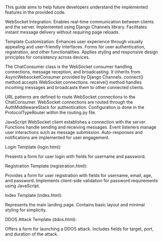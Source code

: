 This guide aims to help future developers understand the implemented features in the provided code.

WebSocket Integration:
Enables real-time communication between clients and the server.
Implemented using Django Channels library.
Facilitates instant message delivery without requiring page reloads.

Template Customization:
Enhances user experience through visually appealing and user-friendly interfaces.
Forms for user authentication, registration, and other functionalities.
Applies styling and responsive design principles for consistency across devices.

The ChatConsumer class is the WebSocket consumer handling connections, message reception, and broadcasting.
It inherits from AsyncWebsocketConsumer provided by Django Channels.
connect() method accepts WebSocket connections.
receive() method handles incoming messages and broadcasts them to other connected clients.

URL patterns are defined to route WebSocket connections to the ChatConsumer.
WebSocket connections are routed through the AuthMiddlewareStack for authentication.
Configuration is done in the ProtocolTypeRouter within the routing.py file.

JavaScript WebSocket client establishes a connection with the server.
Functions handle sending and receiving messages.
Event listeners manage user interactions such as message submission.
Auto-responses and notifications are implemented for user engagement.

Login Template (login.html):

Presents a form for user login with fields for username and password.

Registration Template (registration.html):

Provides a form for user registration with fields for username, email, age, and password.
Implements client-side validation for password requirements using JavaScript.

Index Template (index.html):

Represents the main landing page.
Contains basic layout and minimal styling for simplicity.

DDOS Attack Template (ddos.html):

Offers a form for launching a DDOS attack.
Includes fields for target, port, and duration of the attack.
